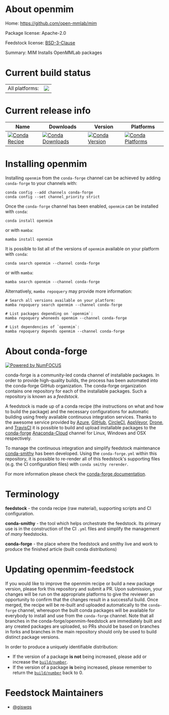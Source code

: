 About openmim
=============

Home: https://github.com/open-mmlab/mim

Package license: Apache-2.0

Feedstock license: [BSD-3-Clause](https://github.com/conda-forge/openmim-feedstock/blob/main/LICENSE.txt)

Summary: MIM Installs OpenMMLab packages

Current build status
====================


<table><tr><td>All platforms:</td>
    <td>
      <a href="https://dev.azure.com/conda-forge/feedstock-builds/_build/latest?definitionId=18482&branchName=main">
        <img src="https://dev.azure.com/conda-forge/feedstock-builds/_apis/build/status/openmim-feedstock?branchName=main">
      </a>
    </td>
  </tr>
</table>

Current release info
====================

| Name | Downloads | Version | Platforms |
| --- | --- | --- | --- |
| [![Conda Recipe](https://img.shields.io/badge/recipe-openmim-green.svg)](https://anaconda.org/conda-forge/openmim) | [![Conda Downloads](https://img.shields.io/conda/dn/conda-forge/openmim.svg)](https://anaconda.org/conda-forge/openmim) | [![Conda Version](https://img.shields.io/conda/vn/conda-forge/openmim.svg)](https://anaconda.org/conda-forge/openmim) | [![Conda Platforms](https://img.shields.io/conda/pn/conda-forge/openmim.svg)](https://anaconda.org/conda-forge/openmim) |

Installing openmim
==================

Installing `openmim` from the `conda-forge` channel can be achieved by adding `conda-forge` to your channels with:

```
conda config --add channels conda-forge
conda config --set channel_priority strict
```

Once the `conda-forge` channel has been enabled, `openmim` can be installed with `conda`:

```
conda install openmim
```

or with `mamba`:

```
mamba install openmim
```

It is possible to list all of the versions of `openmim` available on your platform with `conda`:

```
conda search openmim --channel conda-forge
```

or with `mamba`:

```
mamba search openmim --channel conda-forge
```

Alternatively, `mamba repoquery` may provide more information:

```
# Search all versions available on your platform:
mamba repoquery search openmim --channel conda-forge

# List packages depending on `openmim`:
mamba repoquery whoneeds openmim --channel conda-forge

# List dependencies of `openmim`:
mamba repoquery depends openmim --channel conda-forge
```


About conda-forge
=================

[![Powered by
NumFOCUS](https://img.shields.io/badge/powered%20by-NumFOCUS-orange.svg?style=flat&colorA=E1523D&colorB=007D8A)](https://numfocus.org)

conda-forge is a community-led conda channel of installable packages.
In order to provide high-quality builds, the process has been automated into the
conda-forge GitHub organization. The conda-forge organization contains one repository
for each of the installable packages. Such a repository is known as a *feedstock*.

A feedstock is made up of a conda recipe (the instructions on what and how to build
the package) and the necessary configurations for automatic building using freely
available continuous integration services. Thanks to the awesome service provided by
[Azure](https://azure.microsoft.com/en-us/services/devops/), [GitHub](https://github.com/),
[CircleCI](https://circleci.com/), [AppVeyor](https://www.appveyor.com/),
[Drone](https://cloud.drone.io/welcome), and [TravisCI](https://travis-ci.com/)
it is possible to build and upload installable packages to the
[conda-forge](https://anaconda.org/conda-forge) [Anaconda-Cloud](https://anaconda.org/)
channel for Linux, Windows and OSX respectively.

To manage the continuous integration and simplify feedstock maintenance
[conda-smithy](https://github.com/conda-forge/conda-smithy) has been developed.
Using the ``conda-forge.yml`` within this repository, it is possible to re-render all of
this feedstock's supporting files (e.g. the CI configuration files) with ``conda smithy rerender``.

For more information please check the [conda-forge documentation](https://conda-forge.org/docs/).

Terminology
===========

**feedstock** - the conda recipe (raw material), supporting scripts and CI configuration.

**conda-smithy** - the tool which helps orchestrate the feedstock.
                   Its primary use is in the construction of the CI ``.yml`` files
                   and simplify the management of *many* feedstocks.

**conda-forge** - the place where the feedstock and smithy live and work to
                  produce the finished article (built conda distributions)


Updating openmim-feedstock
==========================

If you would like to improve the openmim recipe or build a new
package version, please fork this repository and submit a PR. Upon submission,
your changes will be run on the appropriate platforms to give the reviewer an
opportunity to confirm that the changes result in a successful build. Once
merged, the recipe will be re-built and uploaded automatically to the
`conda-forge` channel, whereupon the built conda packages will be available for
everybody to install and use from the `conda-forge` channel.
Note that all branches in the conda-forge/openmim-feedstock are
immediately built and any created packages are uploaded, so PRs should be based
on branches in forks and branches in the main repository should only be used to
build distinct package versions.

In order to produce a uniquely identifiable distribution:
 * If the version of a package **is not** being increased, please add or increase
   the [``build/number``](https://docs.conda.io/projects/conda-build/en/latest/resources/define-metadata.html#build-number-and-string).
 * If the version of a package **is** being increased, please remember to return
   the [``build/number``](https://docs.conda.io/projects/conda-build/en/latest/resources/define-metadata.html#build-number-and-string)
   back to 0.

Feedstock Maintainers
=====================

* [@giswqs](https://github.com/giswqs/)

